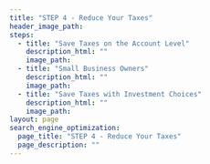 ```yaml
---
title: "STEP 4 - Reduce Your Taxes"
header_image_path:
steps:
  - title: "Save Taxes on the Account Level"
    description_html: ""
    image_path:
  - title: "Small Business Owners"
    description_html: ""
    image_path:
  - title: "Save Taxes with Investment Choices"
    description_html: ""
    image_path:
layout: page
search_engine_optimization:
  page_title: "STEP 4 - Reduce Your Taxes"
  page_description: ""
---
```

